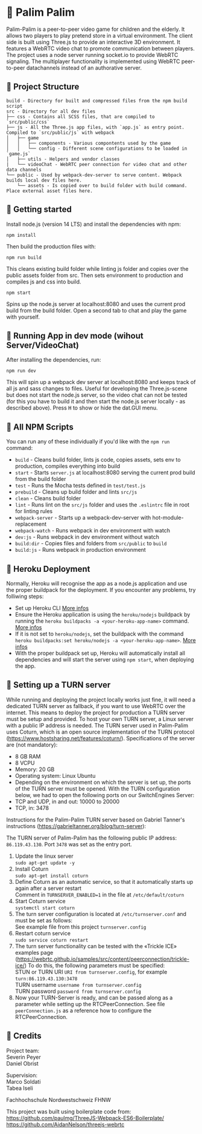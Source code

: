 :bell: Palim Palim
========

Palim-Palim is a peer-to-peer video game for children and the elderly. It allows two players to play pretend store in a virtual environment. The client side is built using Three.js to provide an interactive 3D environment. It features a WebRTC video chat to promote communication between players. The project uses a node server running socket.io to provide WebRTC signaling. The multiplayer functionality is implemented using WebRTC peer-to-peer datachannels instead of an authorative server.


## :apple: Project Structure
```
build - Directory for built and compressed files from the npm build script
src - Directory for all dev files
├── css - Contains all SCSS files, that are compiled to `src/public/css`
├── js - All the Three.js app files, with `app.js` as entry point. Compiled to `src/public/js` with webpack
│   ├── game
│   │   ├── components - Various compontents used by the game
│   │   └── config - Different scene configurations to be loaded in `game.js`
│   ├── utils - Helpers and vendor classes
|   └── videoChat - WebRTC peer connection for video chat and other data channels
└── public - Used by webpack-dev-server to serve content. Webpack builds local dev files here. 
    └── assets - Is copied over to build folder with build command. Place external asset files here.
```

## :orange: Getting started

Install node.js (version 14 LTS) and install the dependencies with npm:

```
npm install
```

Then build the production files with:

```
npm run build
```

This cleans existing build folder while linting js folder and copies over the public assets folder from src. Then sets environment to production and compiles js and css into build.

```
npm start
```

Spins up the node.js server at localhost:8080 and uses the current prod build from the build folder. Open a second tab to chat and play the game with yourself.


## :pear: Running App in dev mode (wihout Server/VideoChat)
After installing the dependencies, run:

```
npm run dev
```

This will spin up a webpack dev server at localhost:8080 and keeps track of all js and sass changes to files. Useful for developing the Three.js-scene but does not start the node.js server, so the video chat can not be tested (for this you have to build it and then start the node.js server locally - as described above). Press <kbd>H</kbd> to show or hide the dat.GUI menu.



## :cherries: All NPM Scripts
You can run any of these individually if you'd like with the `npm run` command:
* `build` - Cleans build folder, lints js code, copies assets, sets env to production, compiles everything into build
* `start` - Starts `server.js` at localhost:8080 serving the current prod build from the build folder
* `test` - Runs the Mocha tests defined in `test/test.js`
* `prebuild` - Cleans up build folder and lints `src/js`
* `clean` - Cleans build folder
* `lint` - Runs lint on the `src/js` folder and uses the `.eslintrc` file in root for linting rules
* `webpack-server` - Starts up a webpack-dev-server with hot-module-replacement
* `webpack-watch` - Runs webpack in dev environment with watch
* `dev:js` - Runs webpack in dev environment without watch
* `build:dir` - Copies files and folders from `src/public` to `build`
* `build:js` - Runs webpack in production environment


## :grapes: Heroku Deployment
Normally, Heroku will recognise the app as a node.js application and use the proper buildpack for the deployment. If you encounter any problems, try folliwing steps:
* Set up Heroku CLI [More infos](https://devcenter.heroku.com/articles/heroku-cli)
* Ensure the Heroku application is using the `heroku/nodejs` buildpack by running the `heroku buildpacks -a <your-heroku-app-name>` command. [More infos](https://devcenter.heroku.com/articles/nodejs-support#specifying-a-node-js-version)
* If it is not set to `heroku/nodejs`, set the buildpack with the command `heroku buildpacks:set heroku/nodejs -a <your-heroku-app-name>`. [More infos](https://devcenter.heroku.com/articles/buildpacks#setting-a-buildpack-on-an-application)
* With the proper buildpack set up, Heroku will automatically install all dependencies and will start the server using `npm start`, when deploying the app.



## :banana: Setting up a TURN server
While running and deploying the project locally works just fine, it will need a dedicated TURN server as fallback, if you want to use WebRTC over the internet. This means to deploy the project for production a TURN server must be setup and provided. To host your own TURN server, a Linux server with a public IP address is needed. The TURN server used in Palim-Palim uses Coturn, which is an open source implementation of the TURN protocol (https://www.hostsharing.net/features/coturn/). 
Specifications of the server are (not mandatory):
* 8 GB RAM
* 8 VCPU
* Memory: 20 GB
* Operating system: Linux Ubuntu
* Depending on the environment on which the server is set up, the ports of the TURN server must be opened. With the TURN configuration below, we had to open the following ports on our SwitchEngines Server:
* TCP and UDP, in and out: 10000 to 20000
* TCP, in: 3478

Instructions for the Palim-Palim TURN server based on Gabriel Tanner's instructions (https://gabrieltanner.org/blog/turn-server):

The TURN server of Palim-Palim has the following public IP address: `86.119.43.130`. Port `3478` was set as the entry port.

1.	Update the linux server  
`sudo apt-get update -y`  
2.	Install Coturn  
`sudo apt-get install coturn`  
3.	Define Coturn as an automatic service, so that it automatically starts up again after a server restart  
Comment in `TURNSERVER_ENABLED=1` in the file at `/etc/default/coturn`  
4.	Start Coturn service  
`systemctl start coturn`  
5.	The turn server configuration is located at  `/etc/turnserver.conf` and must be set as follows:  
See example file from this project `turnserver.config`  
6.	Restart coturn service  
`sudo service coturn restart`  
7.	The turn server functionality can be tested with the «Trickle ICE» examples page (https://webrtc.github.io/samples/src/content/peerconnection/trickle-ice/) To do this, the following parameters must be specified:  
STUN or TURN URI	`URI from turnserver.config`, for example `turn:86.119.43.130:3478`  
TURN username	`username from turnserver.config`  
TURN password	`password from turnserver.config`  
8.  Now your TURN-Server is ready, and can be passed along as a parameter while setting up the RTCPeerConnection. See file `peerConnection.js` as a reference how to configure the RTCPeerConnection.

## :shopping_cart: Credits

Project team:  
Severin Peyer  
Daniel Obrist  

Supervision:  
Marco Soldati  
Tabea Iseli  

Fachhochschule Nordwestschweiz FHNW

This project was built using boilerplate code from:  
https://github.com/paulmg/ThreeJS-Webpack-ES6-Boilerplate/  
https://github.com/AidanNelson/threejs-webrtc  
